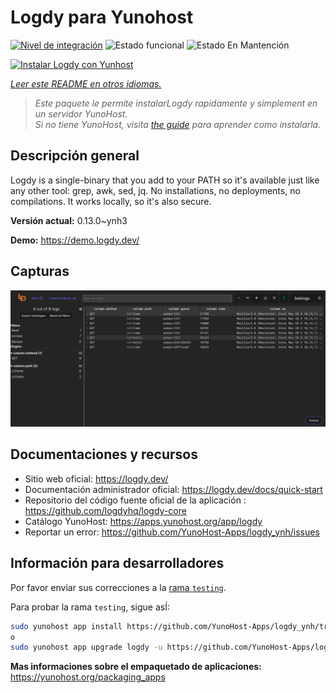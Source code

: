 <!--
Este archivo README esta generado automaticamente<https://github.com/YunoHost/apps/tree/master/tools/readme_generator>
No se debe editar a mano.
-->

# Logdy para Yunohost

[![Nivel de integración](https://dash.yunohost.org/integration/logdy.svg)](https://ci-apps.yunohost.org/ci/apps/logdy/) ![Estado funcional](https://ci-apps.yunohost.org/ci/badges/logdy.status.svg) ![Estado En Mantención](https://ci-apps.yunohost.org/ci/badges/logdy.maintain.svg)

[![Instalar Logdy con Yunhost](https://install-app.yunohost.org/install-with-yunohost.svg)](https://install-app.yunohost.org/?app=logdy)

*[Leer este README en otros idiomas.](./ALL_README.md)*

> *Este paquete le permite instalarLogdy rapidamente y simplement en un servidor YunoHost.*  
> *Si no tiene YunoHost, visita [the guide](https://yunohost.org/install) para aprender como instalarla.*

## Descripción general

Logdy is a single-binary that you add to your PATH so it's available just like any other tool: grep, awk, sed, jq. No installations, no deployments, no compilations. It works locally, so it's also secure.

**Versión actual:** 0.13.0~ynh3

**Demo:** <https://demo.logdy.dev/>

## Capturas

![Captura de Logdy](./doc/screenshots/screenshot.png)

## Documentaciones y recursos

- Sitio web oficial: <https://logdy.dev/>
- Documentación administrador oficial: <https://logdy.dev/docs/quick-start>
- Repositorio del código fuente oficial de la aplicación : <https://github.com/logdyhq/logdy-core>
- Catálogo YunoHost: <https://apps.yunohost.org/app/logdy>
- Reportar un error: <https://github.com/YunoHost-Apps/logdy_ynh/issues>

## Información para desarrolladores

Por favor enviar sus correcciones a la [rama `testing`](https://github.com/YunoHost-Apps/logdy_ynh/tree/testing).

Para probar la rama `testing`, sigue asÍ:

```bash
sudo yunohost app install https://github.com/YunoHost-Apps/logdy_ynh/tree/testing --debug
o
sudo yunohost app upgrade logdy -u https://github.com/YunoHost-Apps/logdy_ynh/tree/testing --debug
```

**Mas informaciones sobre el empaquetado de aplicaciones:** <https://yunohost.org/packaging_apps>
